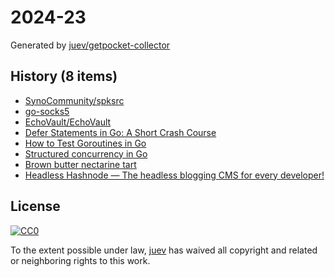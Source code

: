 # 2024-23

Generated by [juev/getpocket-collector](https://github.com/juev/getpocket-collector)

## History (8 items)

- [SynoCommunity/spksrc](https://github.com/SynoCommunity/spksrc)
- [go-socks5](https://github.com/armon/go-socks5)
- [EchoVault/EchoVault](https://github.com/EchoVault/EchoVault)
- [Defer Statements in Go: A Short Crash Course](https://dev.to/blazingbits/defer-statements-in-go-a-short-crash-course-31ab)
- [How to Test Goroutines in Go](https://josestg.medium.com/how-to-test-goroutines-in-go-4a95b5ec1163)
- [Structured concurrency in Go](https://medium.com/@okoanton/structured-concurrency-in-go-c6e8cb1e2af7)
- [Brown butter nectarine tart](https://stephango.com/brown-butter-nectarine-tart)
- [Headless Hashnode — The headless blogging CMS for every developer!](https://hashnode.com/headless)

## License

[![CC0](https://mirrors.creativecommons.org/presskit/buttons/88x31/svg/cc-zero.svg)](https://creativecommons.org/publicdomain/zero/1.0/)

To the extent possible under law, [juev](https://github.com/juev) has waived all copyright and related or neighboring rights to this work.
